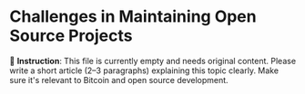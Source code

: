 # Challenges in Maintaining Open Source Projects

📝 **Instruction**: This file is currently empty and needs original content. Please write a short article (2–3 paragraphs) explaining this topic clearly. Make sure it's relevant to Bitcoin and open source development.
